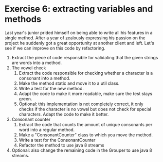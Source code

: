 # Exercise 6: extracting variables and methods

Last year's junior prided himself on being able to write all his features in a single method. 
After a year of zealously expressing his passion on the project he suddenly got a great opportunity 
at another client and left.
Let's see if we can improve on this code by refactoring.

1. Extract the piece of code responsible for validating that the given strings are words into a method.
2. The vowel check 
   1. Extract the code responsible for checking whether a character is a consonant into a method.
   2. Make the method static and move it to a util class.
   3. Write a test for the new method.
   4. Adapt the code to make it more readable, make sure the test stays green.
   5. Optional: this implementation is not completely correct, it only checks if the character is no vowel but does not check for special characters. Adapt the code to make it better.
3. Consonant counter
   1. Extract the code that counts the amount of unique consonants per word into a regular method.
   2. Make a "ConsonantCounter" class to which you move the method.
   3. Write a test for the ConsonantCounter
   4. Refactor the method to use java 8 streams
4. Optional: also change the remaining code in the Grouper to use java 8 streams.